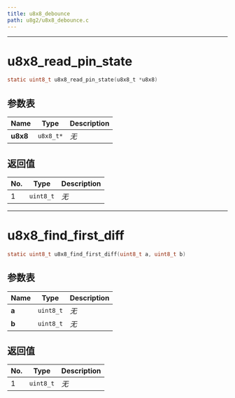 ```yaml
---
title: u8x8_debounce
path: u8g2/u8x8_debounce.c
---
```

--------------------------------------------------
# u8x8_read_pin_state

```c
static uint8_t u8x8_read_pin_state(u8x8_t *u8x8)
```


## 参数表

Name | Type | Description
-----|------|--------------
**u8x8**|`u8x8_t*`| *无*

## 返回值

No. | Type | Description
----|------|--------------
1 |`uint8_t`| *无*


--------------------------------------------------
# u8x8_find_first_diff

```c
static uint8_t u8x8_find_first_diff(uint8_t a, uint8_t b)
```


## 参数表

Name | Type | Description
-----|------|--------------
**a**|`uint8_t`| *无*
**b**|`uint8_t`| *无*

## 返回值

No. | Type | Description
----|------|--------------
1 |`uint8_t`| *无*


